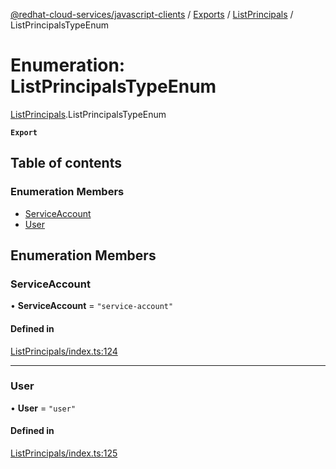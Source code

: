 [@redhat-cloud-services/javascript-clients](../README.md) / [Exports](../modules.md) / [ListPrincipals](../modules/ListPrincipals.md) / ListPrincipalsTypeEnum

# Enumeration: ListPrincipalsTypeEnum

[ListPrincipals](../modules/ListPrincipals.md).ListPrincipalsTypeEnum

**`Export`**

## Table of contents

### Enumeration Members

- [ServiceAccount](ListPrincipals.ListPrincipalsTypeEnum.md#serviceaccount)
- [User](ListPrincipals.ListPrincipalsTypeEnum.md#user)

## Enumeration Members

### ServiceAccount

• **ServiceAccount** = ``"service-account"``

#### Defined in

[ListPrincipals/index.ts:124](https://github.com/RedHatInsights/javascript-clients/blob/main/packages/rbac/ListPrincipals/index.ts#L124)

___

### User

• **User** = ``"user"``

#### Defined in

[ListPrincipals/index.ts:125](https://github.com/RedHatInsights/javascript-clients/blob/main/packages/rbac/ListPrincipals/index.ts#L125)
